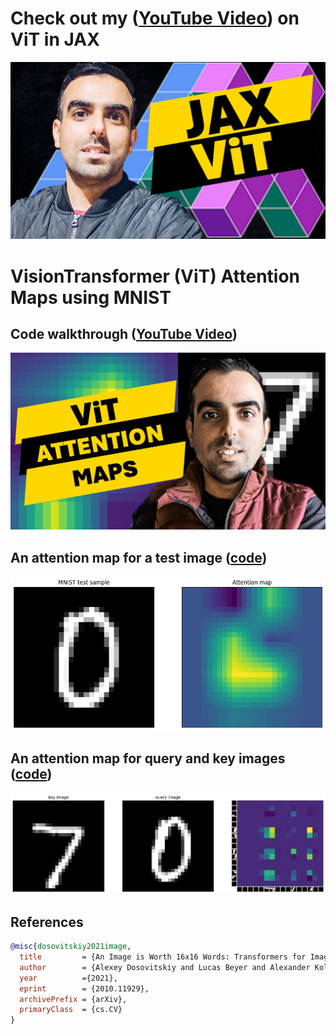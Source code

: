# Check out my ([YouTube Video](https://youtu.be/y1ZmMcMYjkY?feature=shared)) on ViT in JAX
[<img src="https://github.com/mashaan14/YouTube-channel/blob/main/imgs/2024_03_28_jax_ViT.png" />](https://youtu.be/LDwA31hARrA)

# VisionTransformer (ViT) Attention Maps using MNIST

## Code walkthrough ([YouTube Video](https://youtu.be/y1ZmMcMYjkY?feature=shared))
[<img src="thumbnail.png" />](https://youtu.be/y1ZmMcMYjkY?feature=shared)


## An attention map for a test image ([code](https://github.com/mashaan14/VisionTransformer-MNIST/blob/main/VisionTransformer_MNIST.ipynb))

<p align="center">
  <img src="myimage.gif" />
</p>


## An attention map for query and key images ([code](https://github.com/mashaan14/VisionTransformer-MNIST/blob/main/VisionTransformer_MNIST_query_key.ipynb))

<p align="center">
  <img src="myimage1.gif" />
</p>

## References
```bibtex
@misc{dosovitskiy2021image,
  title         = {An Image is Worth 16x16 Words: Transformers for Image Recognition at Scale},
  author        = {Alexey Dosovitskiy and Lucas Beyer and Alexander Kolesnikov and Dirk Weissenborn and Xiaohua Zhai and Thomas Unterthiner and Mostafa Dehghani and Matthias Minderer and Georg Heigold and Sylvain Gelly and Jakob Uszkoreit and Neil Houlsby},
  year          ={2021},
  eprint        = {2010.11929},
  archivePrefix = {arXiv},
  primaryClass  = {cs.CV}
}
```

